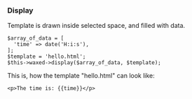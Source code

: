 ### Display
Template is drawn inside selected space, and filled with data.

```
$array_of_data = [
  'time' => date('H:i:s'),
];
$template = 'hello.html';
$this->waxed->display($array_of_data, $template);

```

This is, how the template "hello.html" can look like:

```
<p>The time is: {{time}}</p>

```
